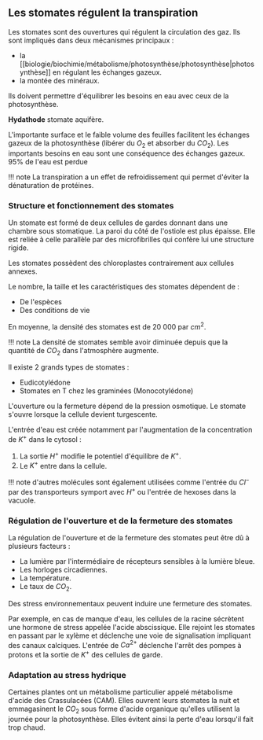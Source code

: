 ## Les stomates régulent la transpiration

Les stomates sont des ouvertures qui régulent la circulation des gaz. Ils sont impliqués dans deux mécanismes principaux :

* la [[biologie/biochimie/métabolisme/photosynthèse/photosynthèse|photosynthèse]] en régulant les échanges gazeux.
* la montée des minéraux.

Ils doivent permettre d'équilibrer les besoins en eau avec ceux de la photosynthèse.

__Hydathode__ stomate aquifère. 

L'importante surface et le faible volume des feuilles facilitent les échanges gazeux de la photosynthèse (libérer du $O_2$ et absorber du $CO_2$). Les importants besoins en eau sont une conséquence des échanges gazeux. 95% de l'eau est perdue

!!! note
    La transpiration a un effet de refroidissement qui permet d'éviter la dénaturation de protéines.
### Structure et fonctionnement des stomates

Un stomate est formé de deux cellules de gardes donnant dans une chambre sous stomatique. La paroi du côté de l'ostiole est plus épaisse. Elle est reliée à celle parallèle par des microfibrilles qui confère lui une structure rigide.

Les stomates possèdent des chloroplastes contrairement aux cellules annexes.

Le nombre, la taille et les caractéristiques des stomates dépendent de :

* De l'espèces
* Des conditions de vie

En moyenne, la densité des stomates est de 20 000 par $cm^2$.

!!! note
    La densité de stomates semble avoir diminuée depuis que la quantité de $CO_2$ dans l'atmosphère augmente.

Il existe 2 grands types de stomates :

* Eudicotylédone
* Stomates en T chez les graminées (Monocotylédone)

L'ouverture ou la fermeture dépend de la pression osmotique. Le stomate s'ouvre lorsque la cellule devient turgescente.

L'entrée d'eau est créée notamment par l'augmentation de la concentration de $K^+$ dans le cytosol :

1. La sortie $H^+$ modifie le potentiel d'équilibre de $K^+$.
2. Le $K^+$ entre dans la cellule.

!!! note
    d'autres molécules sont également utilisées comme l'entrée du $Cl^-$ par des transporteurs symport avec $H^+$ ou l'entrée de hexoses dans la vacuole.

### Régulation de l'ouverture et de la fermeture des stomates

La régulation de l'ouverture et de la fermeture des stomates peut être dû à plusieurs facteurs :

* La lumière par l'intermédiaire de récepteurs sensibles à la lumière bleue.
* Les horloges circadiennes.
* La température.
* Le taux de $CO_2$.

Des stress environnementaux peuvent induire une fermeture des stomates.

Par exemple, en cas de manque d'eau, les cellules de la racine sécrètent une hormone de stress appelée l'acide abscissique. Elle rejoint les stomates en passant par le xylème et déclenche une voie de signalisation impliquant des canaux calciques. L'entrée de $Ca^{2+}$ déclenche l'arrêt des pompes à protons et la sortie de $K^+$ des cellules de garde.

### Adaptation au stress hydrique

Certaines plantes ont un métabolisme particulier appelé métabolisme d'acide des Crassulacées (CAM). Elles ouvrent leurs stomates la nuit et emmagasinent le $CO_2$ sous forme d'acide organique qu'elles utilisent la journée pour la photosynthèse. Elles évitent ainsi la perte d'eau lorsqu'il fait trop chaud.